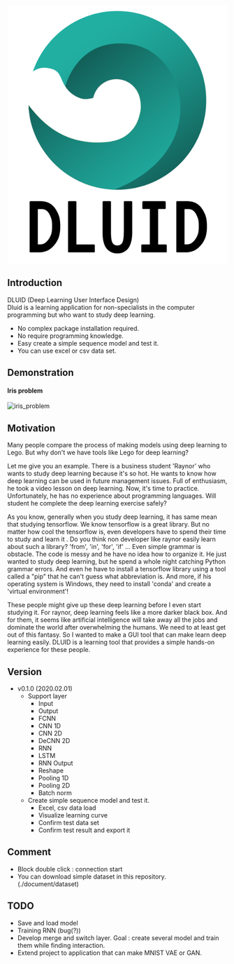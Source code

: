 ![main_icon](./document/resources/title.png)
## Introduction
DLUID (Deep Learning User Interface Design)  
Dluid is a learning application for non-specialists in the computer programming but who want to study deep learning.  

- No complex package installation required.
- No require programming knowledge.
- Easy create a simple sequence model and test it.
- You can use excel or csv data set.

## Demonstration
#### Iris problem
![iris_problem](document/resources/iris_problem_50.gif)

## Motivation
Many people compare the process of making models using deep learning to Lego.
But why don't we have tools like Lego for deep learning?

Let me give you an example.
There is a business student 'Raynor' who wants to study deep learning because it's so hot.
He wants to know how deep learning can be used in future management issues.
Full of enthusiasm, he took a video lesson on deep learning. 
Now, it's time to practice.
Unfortunately, he has no experience about programming languages.
Will student he complete the deep learning exercise safely?

As you know, generally when you study deep learning, it has same mean that studying tensorflow.
We know tensorflow is a great library.
But no matter how cool the tensorflow is, even developers have to spend their time to study and learn it .
Do you think non developer like raynor easily learn about such a library?
'from', 'in', 'for', 'if' ... Even simple grammar is obstacle.
The code is messy and he have no idea how to organize it.
He just wanted to study deep learning, but he spend a whole night catching Python grammar errors.
And even he have to install a tensorflow library using a tool called a "pip" that he can't guess what abbreviation is.
And more, if his operating system is Windows, they need to install 'conda' and create a 'virtual environment'!

These people might give up these deep learning before I even start studying it.
For raynor, deep learning feels like a more darker black box.
And for them, it seems like artificial intelligence will take away all the jobs and dominate the world after overwhelming the humans.
We need to at least get out of this fantasy.
So I wanted to make a GUI tool that can make learn deep learning easily.
DLUID is a learning tool that provides a simple hands-on experience for these people.

## Version
- v0.1.0 (2020.02.01)
  - Support layer
    - Input
    - Output
    - FCNN
    - CNN 1D
    - CNN 2D
    - DeCNN 2D
    - RNN
    - LSTM
    - RNN Output
    - Reshape
    - Pooling 1D
    - Pooling 2D
    - Batch norm
  - Create simple sequence model and test it.
    - Excel, csv data load
    - Visualize learning curve
    - Confirm test data set
    - Confirm test result and export it
  
## Comment
- Block double click : connection start  
- You can download simple dataset in this repository. (./document/dataset)

## TODO 
- Save and load model
- Training RNN (bug(?))
- Develop merge and switch layer. Goal : create several model and train them while finding interaction. 
- Extend project to application that can make MNIST VAE or GAN.